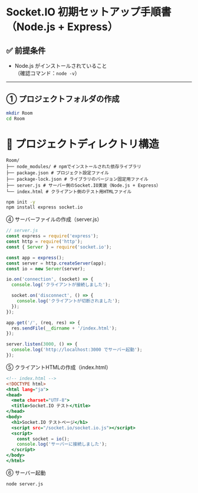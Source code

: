 # Socket.IO 初期セットアップ手順書（Node.js + Express）

## ✅ 前提条件

- Node.js がインストールされていること  
  （確認コマンド：`node -v`）

---

## ① プロジェクトフォルダの作成

```bash
mkdir Room
cd Room
```

# 📁 プロジェクトディレクトリ構造
```
Room/
├── node_modules/ # npmでインストールされた依存ライブラリ
├── package.json # プロジェクト設定ファイル
├── package-lock.json # ライブラリのバージョン固定用ファイル
├── server.js # サーバー側のSocket.IO実装（Node.js + Express）
└── index.html # クライアント側のテスト用HTMLファイル
```

```bash
npm init -y
npm install express socket.io
```

④ サーバーファイルの作成（server.js）
```server.js
// server.js
const express = require('express');
const http = require('http');
const { Server } = require('socket.io');

const app = express();
const server = http.createServer(app);
const io = new Server(server);

io.on('connection', (socket) => {
  console.log('クライアントが接続しました');

  socket.on('disconnect', () => {
    console.log('クライアントが切断されました');
  });
});

app.get('/', (req, res) => {
  res.sendFile(__dirname + '/index.html');
});

server.listen(3000, () => {
  console.log('http://localhost:3000 でサーバー起動');
});
```

⑤ クライアントHTMLの作成（index.html）
```index.html
<!-- index.html -->
<!DOCTYPE html>
<html lang="ja">
<head>
  <meta charset="UTF-8">
  <title>Socket.IO テスト</title>
</head>
<body>
  <h1>Socket.IO テストページ</h1>
  <script src="/socket.io/socket.io.js"></script>
  <script>
    const socket = io();
    console.log('サーバーに接続しました');
  </script>
</body>
</html>
```
⑥ サーバー起動
```bash
node server.js
```

